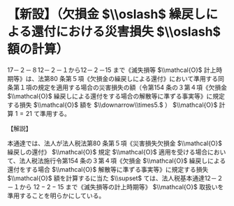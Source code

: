 # 【新設】（欠損金 $\\oslash$ 繰戻しによる還付における災害損失 $\\oslash$ 額の計算）

17－２－８12－２－１から12－２－15 まで《滅失損等 $\\mathcal{O}$ 計上時期等》は、法第80 条第５項《欠損金の繰戻しによる還付》において準用する同条第１項の規定を適用する場合の災害損失の額（令第154 条の３第４項《欠損金 $\\mathcal{O}$ 繰戻しによる還付をする場合の解散等に準ずる事実等》に規定する損失 $\\mathcal{O}$ 額を $\\downarrow\\times5.$ ） $\\mathcal{O}$ 計算 $1=21$ て準用する。

【解説】

本通達では、法人が法人税法第80 条第５項《災害損失欠損金 $\\mathcal{O}$ 繰戻しの還付》 $\\mathcal{O}$ 規定 $\\mathcal{O}$ 適用を受ける場合において、法人税法施行令第154 条の３第４項《欠損金 $\\mathcal{O}$ 繰戻しによる還付をする場合 $\\mathcal{O}$ 解散等に準ずる事実等》に規定する損失 $\\mathcal{O}$ 額を計算するに当た $\\supset$ ては、法人税基本通達12－２－１から $12-2-15$ まで《滅失損等の計上時期等》 $\\mathcal{O}$ 取扱いを準用することを明らかにしている。